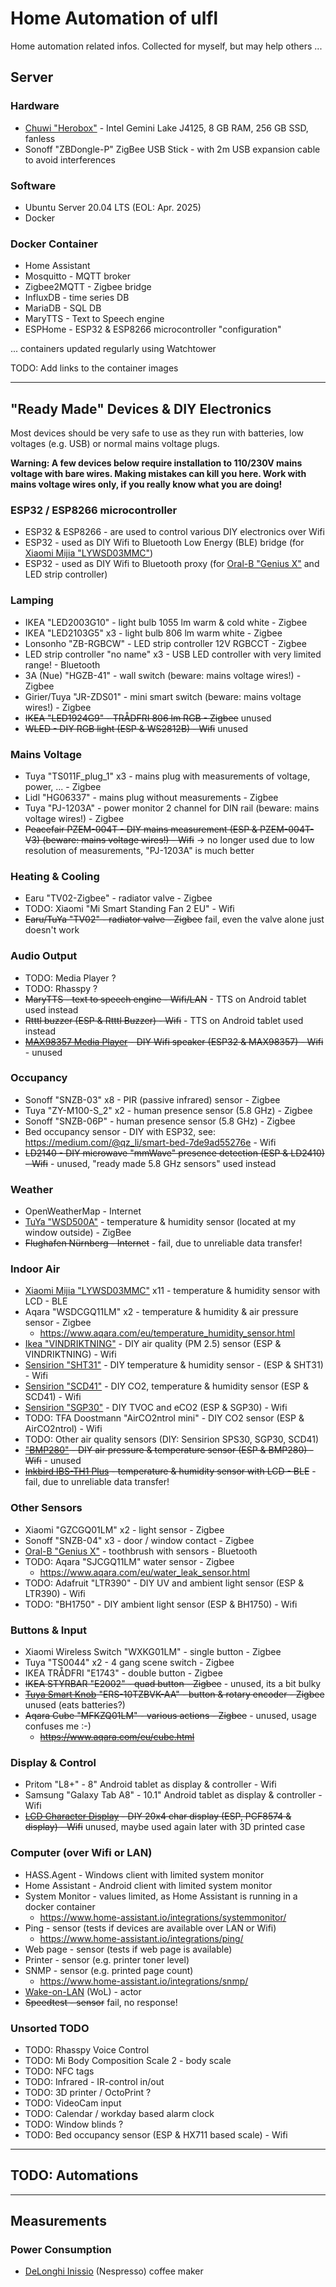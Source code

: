 # Home Automation of ulfl

Home automation related infos. Collected for myself, but may help others ...

## Server

### Hardware

* [Chuwi "Herobox"](Chuwi_Herobox.md) - Intel Gemini Lake J4125, 8 GB RAM, 256 GB SSD, fanless
* Sonoff "ZBDongle-P" ZigBee USB Stick - with 2m USB expansion cable to avoid interferences

### Software

* Ubuntu Server 20.04 LTS (EOL: Apr. 2025)
* Docker

### Docker Container
* Home Assistant
* Mosquitto - MQTT broker
* Zigbee2MQTT - Zigbee bridge
* InfluxDB - time series DB
* MariaDB - SQL DB
* MaryTTS - Text to Speech engine
* ESPHome - ESP32 & ESP8266 microcontroller "configuration"

... containers updated regularly using Watchtower

TODO: Add links to the container images

------------------------

## "Ready Made" Devices & DIY Electronics

Most devices should be very safe to use as they run with batteries, low voltages (e.g. USB) or normal mains voltage plugs.

**Warning: A few devices below require installation to 110/230V mains voltage with bare wires. Making mistakes can kill you here. Work with mains voltage wires only, if you really know what you are doing!**

### ESP32 / ESP8266 microcontroller

* ESP32 & ESP8266 - are used to control various DIY electronics over Wifi
* ESP32 - used as DIY Wifi to Bluetooth Low Energy (BLE) bridge (for [Xiaomi Mijia "LYWSD03MMC"](Xiaomi_Mijia_LYWSD03MMC.md))
* ESP32 - used as DIY Wifi to Bluetooth proxy (for [Oral-B "Genius X"](Oral-B_Genius_X.md) and LED strip controller)

### Lamping

* IKEA "LED2003G10" - light bulb 1055 lm warm & cold white - Zigbee
* IKEA "LED2103G5" x3 - light bulb 806 lm warm white - Zigbee
* Lonsonho "ZB-RGBCW" - LED strip controller 12V RGBCCT - Zigbee
* LED strip controller "no name" x3 - USB LED controller with very limited range! - Bluetooth
* 3A (Nue) "HGZB-41" - wall switch (beware: mains voltage wires!) - Zigbee
* Girier/Tuya "JR-ZDS01" - mini smart switch (beware: mains voltage wires!) - Zigbee
* <s>IKEA "LED1924G9" - TRÅDFRI 806 lm RGB - Zigbee</s> unused
* <s>WLED - DIY RGB light (ESP & WS2812B) - Wifi</s> unused

### Mains Voltage

* Tuya "TS011F_plug_1" x3 - mains plug with measurements of voltage, power, ... - Zigbee
* Lidl "HG06337" - mains plug without measurements - Zigbee
* Tuya "PJ-1203A" - power monitor 2 channel for DIN rail (beware: mains voltage wires!) - Zigbee
* <s>Peacefair PZEM-004T - DIY mains measurement (ESP & PZEM-004T-V3) (beware: mains voltage wires!) - Wifi</s> -> no longer used due to low resolution of measurements, "PJ-1203A" is much better

### Heating & Cooling

* Earu "TV02-Zigbee" - radiator valve - Zigbee
* TODO: Xiaomi "Mi Smart Standing Fan 2 EU" - Wifi
* <s>Earu/TuYa "TV02" - radiator valve - Zigbee</s> fail, even the valve alone just doesn't work

### Audio Output

* TODO: Media Player ?
* TODO: Rhasspy ?
* <s>MaryTTS - text to speech engine - Wifi/LAN</s> - TTS on Android tablet used instead
* <s>Rtttl buzzer (ESP & Rtttl Buzzer) - Wifi</s> - TTS on Android tablet used instead
* <s>[MAX98357 Media Player](MAX98357_Media_Player.md) - DIY Wifi speaker (ESP32 & MAX98357) - Wifi</s> - unused

### Occupancy

* Sonoff "SNZB-03" x8 - PIR (passive infrared) sensor - Zigbee
* Tuya "ZY-M100-S_2" x2 - human presence sensor (5.8 GHz) - Zigbee
* Sonoff "SNZB-06P" - human presence sensor (5.8 GHz) - Zigbee
* Bed occupancy sensor - DIY with ESP32, see: https://medium.com/@qz_li/smart-bed-7de9ad55276e - Wifi
* <s>LD2140 - DIY microwave "mmWave" presence detection (ESP & LD2410) - Wifi</s> - unused, "ready made 5.8 GHz sensors" used instead

### Weather

* OpenWeatherMap - Internet
* [TuYa "WSD500A"](TuYa_WSD500A.md) - temperature & humidity sensor (located at my window outside) - ZigBee
* <s>Flughafen Nürnberg - Internet</s> - fail, due to unreliable data transfer!

### Indoor Air

* [Xiaomi Mijia "LYWSD03MMC"](Xiaomi_Mijia_LYWSD03MMC.md) x11 - temperature & humidity sensor with LCD - BLE
* Aqara "WSDCGQ11LM" x2 - temperature & humidity & air pressure sensor - Zigbee
  * https://www.aqara.com/eu/temperature_humidity_sensor.html
* [Ikea "VINDRIKTNING"](Ikea_VINDRIKTNING.md) - DIY air quality (PM 2.5) sensor (ESP & VINDRIKTNING) - Wifi
* [Sensirion "SHT31"](Sensirion_SHT31.md) - DIY temperature & humidity sensor - (ESP & SHT31) - Wifi
* [Sensirion "SCD41"](Sensirion_SCD41.md) - DIY CO2, temperature & humidity sensor (ESP & SCD41) - Wifi
* [Sensirion "SGP30"](Sensirion_SGP30.md) - DIY TVOC and eCO2 (ESP & SGP30) - Wifi
* TODO: TFA Doostmann "AirCO2ntrol mini" - DIY CO2 sensor (ESP & AirCO2ntrol) - Wifi
* TODO: Other air quality sensors (DIY: Sensirion SPS30, SGP30, SCD41)
* <s>["BMP280"](BMP280.md) - DIY air pressure & temperature sensor (ESP & BMP280) - Wifi</s> - unused
* <s>[Inkbird IBS-TH1 Plus](Inkbird_IBS-TH1_Plus.md) - temperature & humidity sensor with LCD - BLE</s> - fail, due to unreliable data transfer!

### Other Sensors

* Xiaomi "GZCGQ01LM" x2 - light sensor - Zigbee
* Sonoff "SNZB-04" x3 - door / window contact - Zigbee
* [Oral-B "Genius X"](Oral-B_Genius_X.md) - toothbrush with sensors - Bluetooth
* TODO: Aqara "SJCGQ11LM" water sensor - Zigbee
  * https://www.aqara.com/eu/water_leak_sensor.html
* TODO: Adafruit "LTR390" -  DIY UV and ambient light sensor (ESP & LTR390) - Wifi
* TODO: "BH1750" - DIY ambient light sensor (ESP & BH1750) - Wifi

### Buttons & Input

* Xiaomi Wireless Switch "WXKG01LM" - single button - Zigbee
* Tuya "TS0044" x2 - 4 gang scene switch - Zigbee
* IKEA TRÅDFRI "E1743" - double button - Zigbee
* <s>IKEA STYRBAR "E2002" - quad button - Zigbee</s> - unused, its a bit bulky
* <s>[Tuya Smart Knob](Tuya_Smart_Knob.md) "ERS-10TZBVK-AA" - button & rotary encoder - Zigbee</s> unused (eats batteries?)
* <s>Aqara Cube "MFKZQ01LM" - various actions - Zigbee</s> - unused, usage confuses me :-)
  * <s>https://www.aqara.com/eu/cube.html</s>

### Display & Control

* Pritom "L8+" - 8" Android tablet as display & controller - Wifi
* Samsung "Galaxy Tab A8" - 10.1" Android tablet as display & controller - Wifi
* <s>[LCD Character Display](LCD_Character_Display.md) - DIY 20x4 char display (ESP, PCF8574 & display) - Wifi</s> unused, maybe used again later with 3D printed case

### Computer (over Wifi or LAN)

* HASS.Agent - Windows client with limited system monitor
* Home Assistant - Android client with limited system monitor
* System Monitor - values limited, as Home Assistant is running in a docker container
  * https://www.home-assistant.io/integrations/systemmonitor/
* Ping - sensor (tests if devices are available over LAN or Wifi)
  * https://www.home-assistant.io/integrations/ping/
* Web page - sensor (tests if web page is available)
* Printer - sensor (e.g. printer toner level)
* SNMP - sensor (e.g. printed page count)
  * https://www.home-assistant.io/integrations/snmp/
* [Wake-on-LAN](Wake_on_LAN.md) (WoL) - actor
* <s>Speedtest - sensor</s> fail, no response!

### Unsorted TODO

* TODO: Rhasspy Voice Control
* TODO: Mi Body Composition Scale 2 - body scale
* TODO: NFC tags
* TODO: Infrared - IR-control in/out
* TODO: 3D printer / OctoPrint ?
* TODO: VideoCam input
* TODO: Calendar / workday based alarm clock
* TODO: Window blinds ?
* TODO: Bed occupancy sensor (ESP & HX711 based scale) - Wifi

-------------------------------

## TODO: Automations

-------------------------------

## Measurements

### Power Consumption

* [DeLonghi Inissio](power_consumption/delonghi_inissio.md) (Nespresso) coffee maker
